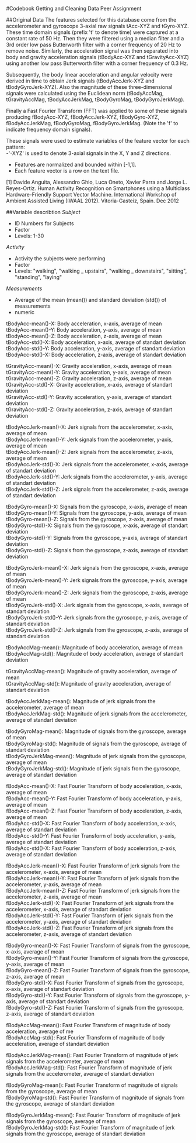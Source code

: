 #Codebook Getting and Cleaning Data Peer Assignment

##Original Data
The features selected for this database come from the accelerometer and gyroscope 3-axial raw signals tAcc-XYZ and tGyro-XYZ. These time domain signals (prefix 't' to denote time) were captured at a constant rate of 50 Hz. Then they were filtered using a median filter and a 3rd order low pass Butterworth filter with a corner frequency of 20 Hz to remove noise. 
Similarly, the acceleration signal was then separated into body and gravity acceleration signals (tBodyAcc-XYZ and tGravityAcc-XYZ) using another low pass Butterworth filter with a corner frequency of 0.3 Hz. 

Subsequently, the body linear acceleration and angular velocity were derived in time to obtain Jerk signals (tBodyAccJerk-XYZ and tBodyGyroJerk-XYZ). Also the magnitude of these three-dimensional signals were calculated using the Euclidean norm (tBodyAccMag, tGravityAccMag, tBodyAccJerkMag, tBodyGyroMag, tBodyGyroJerkMag). 

Finally a Fast Fourier Transform (FFT) was applied to some of these signals producing fBodyAcc-XYZ, fBodyAccJerk-XYZ, fBodyGyro-XYZ, fBodyAccJerkMag, fBodyGyroMag, fBodyGyroJerkMag. (Note the 'f' to indicate frequency domain signals). 

These signals were used to estimate variables of the feature vector for each pattern:  
-'-XYZ' is used to denote 3-axial signals in the X, Y and Z directions.
- Features are normalized and bounded within [-1,1].
- Each feature vector is a row on the text file.

[1] Davide Anguita, Alessandro Ghio, Luca Oneto, Xavier Parra and Jorge L. Reyes-Ortiz. Human Activity Recognition on Smartphones using a Multiclass Hardware-Friendly Support Vector Machine. International Workshop of Ambient Assisted Living (IWAAL 2012). Vitoria-Gasteiz, Spain. Dec 2012

##Variable describtion
*Subject*
- ID Numbers for Subjects
- Factor
- Levels: 1-30

*Activity*
- Activity the subjects were performing
- Factor
- Levels: "walking", "walking _ upstairs", "walking _ downstairs", "sitting", "standing", "laying"

*Measurements*
- Average of the mean (mean()) and standard deviation (std()) of measurements 
- numeric

tBodyAcc-mean()-X: Body acceleration, x-axis, average of mean  
tBodyAcc-mean()-Y: Body acceleration, y-axis, average of mean  
tBodyAcc-mean()-Z: Body acceleration, z-axis, average of mean   
tBodyAcc-std()-X: Body acceleration, x-axis, average of standart deviation   
tBodyAcc-std()-Y: Body acceleration, y-axis, average of standart deviation   
tBodyAcc-std()-X: Body acceleration, z-axis, average of standart deviation  

tGravityAcc-mean()-X: Gravity acceleration, x-axis, average of mean   
tGravityAcc-mean()-Y: Gravity acceleration, y-axis, average of mean   
tGravityAcc-mean()-Z: Gravity acceleration, z-axis, average of mean  
tGravityAcc-std()-X: Gravity acceleration, x-axis, average of standart deviation  
tGravityAcc-std()-Y: Gravity acceleration, y-axis, average of standart deviation   
tGravityAcc-std()-Z: Gravity acceleration, z-axis, average of standart deviation   

tBodyAccJerk-mean()-X: Jerk signals from the accelerometer, x-axis, average of mean           
tBodyAccJerk-mean()-Y: Jerk signals from the accelerometer, y-axis, average of mean        
tBodyAccJerk-mean()-Z: Jerk signals from the accelerometer, z-axis, average of mean   
tBodyAccJerk-std()-X: Jerk signals from the accelerometer, x-axis, average of standart  deviation           
tBodyAccJerk-std()-Y: Jerk signals from the accelerometer, y-axis, average of standart deviation           
tBodyAccJerk-std()-Z: Jerk signals from the accelerometer, z-axis, average of standart deviation          

tBodyGyro-mean()-X: Signals from the gyroscope, x-axis, average of mean           
tBodyGyro-mean()-Y: Signals from the gyroscope, y-axis, average of mean            
tBodyGyro-mean()-Z: Signals from the gyroscope, z-axis, average of mean            
tBodyGyro-std()-X: Signals from the gyroscope, x-axis, average of standart deviation          
tBodyGyro-std()-Y: Signals from the gyroscope, y-axis, average of standart deviation          
tBodyGyro-std()-Z: Signals from the gyroscope, z-axis, average of standart deviation          

tBodyGyroJerk-mean()-X: Jerk signals from the gyroscope, x-axis, average of mean           
tBodyGyroJerk-mean()-Y: Jerk signals from the gyroscope, y-axis, average of mean            
tBodyGyroJerk-mean()-Z: Jerk signals from the gyroscope, z-axis, average of mean               
tBodyGyroJerk-std()-X: Jerk signals from the gyroscope, x-axis, average of standart deviation  
tBodyGyroJerk-std()-Y: Jerk signals from the gyroscope, y-axis, average of standart deviation  
tBodyGyroJerk-std()-Z: Jerk signals from the gyroscope, z-axis, average of standart deviation 

tBodyAccMag-mean(): Magnitude of body acceleration, average of mean   
tBodyAccMag-std(): Magnitude of body acceleration, average of standart deviation   

tGravityAccMag-mean(): Magnitude of gravity acceleration, average of mean    
tGravityAccMag-std(): Magnitude of gravity acceleration, average of standart deviation    

tBodyAccJerkMag-mean(): Magnitude of jerk signals from the accelerometer, average of mean    
tBodyAccJerkMag-std(): Magnitude of jerk signals from the accelerometer, average of standart deviation      

tBodyGyroMag-mean(): Magnitude of signals from the gyroscope, average of mean     
tBodyGyroMag-std(): Magnitude of signals from the gyroscope, average of standart deviation     
tBodyGyroJerkMag-mean(): Magnitude of jerk signals from the gyroscope, average of mean    
tBodyGyroJerkMag-std(): Magnitude of jerk signals from the gyroscope, average of standart deviation      

fBodyAcc-mean()-X: Fast Fourier Transform of body acceleration, x-axis, average of mean    
fBodyAcc-mean()-Y: Fast Fourier Transform of body acceleration, y-axis, average of mean    
fBodyAcc-mean()-Z: Fast Fourier Transform of body acceleration, z-axis, average of mean     
fBodyAcc-std()-X: Fast Fourier Transform of body acceleration, x-axis, average of standart deviation     
fBodyAcc-std()-Y: Fast Fourier Transform of body acceleration, y-axis, average of standart deviation     
fBodyAcc-std()-X: Fast Fourier Transform of body acceleration, z-axis, average of standart deviation    

fBodyAccJerk-mean()-X: Fast Fourier Transform of jerk signals from the accelerometer, x-axis, average of mean      
fBodyAccJerk-mean()-Y: Fast Fourier Transform of jerk signals from the accelerometer, y-axis, average of mean     
fBodyAccJerk-mean()-Z: Fast Fourier Transform of jerk signals from the accelerometer, z-axis, average of mean      
fBodyAccJerk-std()-X: Fast Fourier Transform of jerk signals from the accelerometer, x-axis, average of standart deviation         
fBodyAccJerk-std()-Y: Fast Fourier Transform of jerk signals from the accelerometer, y-axis, average of standart deviation     
fBodyAccJerk-std()-Z: Fast Fourier Transform of jerk signals from the accelerometer, z-axis, average of standart deviation      

fBodyGyro-mean()-X: Fast Fourier Transform of signals from the gyroscope, x-axis, average of mean         
fBodyGyro-mean()-Y: Fast Fourier Transform of signals from the gyroscope, y-axis, average of mean       
fBodyGyro-mean()-Z: Fast Fourier Transform of signals from the gyroscope, z-axis, average of mean      
fBodyGyro-std()-X: Fast Fourier Transform of signals from the gyroscope, x-axis, average of standart deviation      
fBodyGyro-std()-Y: Fast Fourier Transform of signals from the gyroscope, y-axis, average of standart deviation       
fBodyGyro-std()-Z: Fast Fourier Transform of signals from the gyroscope, z-axis, average of standart deviation        

fBodyAccMag-mean(): Fast Fourier Transform of magnitude of body acceleration, average of me   
fBodyAccMag-std(): Fast Fourier Transform of magnitude of body acceleration, average of standart deviation           

fBodyAccJerkMag-mean(): Fast Fourier Transform of magnitude of jerk signals from the accelerometer, average of mean        
fBodyAccJerkMag-std(): Fast Fourier Transform of magnitude of jerk signals from the accelerometer, average of standart deviation       

fBodyGyroMag-mean(): Fast Fourier Transform of magnitude of signals from the gyroscope, average of mean      
fBodyGyroMag-std(): Fast Fourier Transform of magnitude of signals from the gyroscope, average of standart deviation        

fBodyGyroJerkMag-mean(): Fast Fourier Transform of magnitude of jerk signals from the gyroscope, average of mean     
fBodyGyroJerkMag-std(): Fast Fourier Transform of magnitude of jerk signals from the gyroscope, average of standart deviation       

